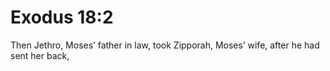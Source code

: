 # Exodus 18:2

Then Jethro, Moses’ father in law, took Zipporah, Moses’ wife, after he had sent her back,
